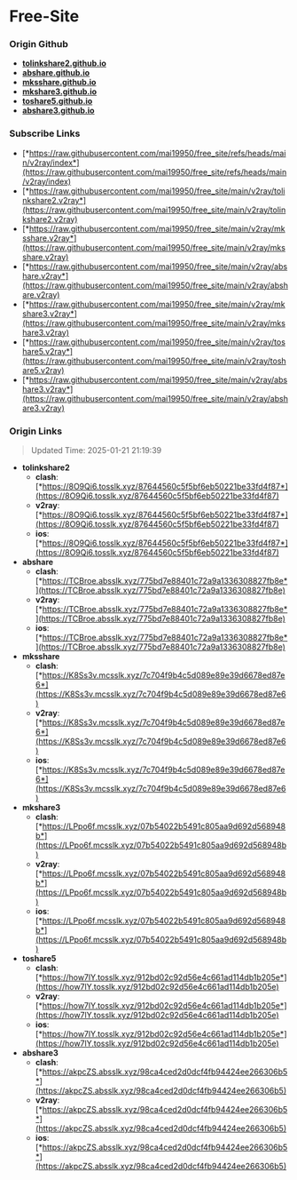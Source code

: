 # Free-Site

### Origin Github

- [**tolinkshare2.github.io**](https://github.com/tolinkshare2/tolinkshare2.github.io)
- [**abshare.github.io**](https://github.com/abshare/abshare.github.io)
- [**mksshare.github.io**](https://github.com/mksshare/mksshare.github.io)
- [**mkshare3.github.io**](https://github.com/mkshare3/mkshare3.github.io)
- [**toshare5.github.io**](https://github.com/toshare5/toshare5.github.io)
- [**abshare3.github.io**](https://github.com/abshare3/abshare3.github.io)

### Subscribe Links

- [*https://raw.githubusercontent.com/mai19950/free_site/refs/heads/main/v2ray/index*](https://raw.githubusercontent.com/mai19950/free_site/refs/heads/main/v2ray/index)
- [*https://raw.githubusercontent.com/mai19950/free_site/main/v2ray/tolinkshare2.v2ray*](https://raw.githubusercontent.com/mai19950/free_site/main/v2ray/tolinkshare2.v2ray)
- [*https://raw.githubusercontent.com/mai19950/free_site/main/v2ray/mksshare.v2ray*](https://raw.githubusercontent.com/mai19950/free_site/main/v2ray/mksshare.v2ray)
- [*https://raw.githubusercontent.com/mai19950/free_site/main/v2ray/abshare.v2ray*](https://raw.githubusercontent.com/mai19950/free_site/main/v2ray/abshare.v2ray)
- [*https://raw.githubusercontent.com/mai19950/free_site/main/v2ray/mkshare3.v2ray*](https://raw.githubusercontent.com/mai19950/free_site/main/v2ray/mkshare3.v2ray)
- [*https://raw.githubusercontent.com/mai19950/free_site/main/v2ray/toshare5.v2ray*](https://raw.githubusercontent.com/mai19950/free_site/main/v2ray/toshare5.v2ray)
- [*https://raw.githubusercontent.com/mai19950/free_site/main/v2ray/abshare3.v2ray*](https://raw.githubusercontent.com/mai19950/free_site/main/v2ray/abshare3.v2ray)

### Origin Links

> Updated Time: 2025-01-21 21:19:39

- **tolinkshare2**
  - **clash**: [*https://8O9Qi6.tosslk.xyz/87644560c5f5bf6eb50221be33fd4f87*](https://8O9Qi6.tosslk.xyz/87644560c5f5bf6eb50221be33fd4f87)
  - **v2ray**: [*https://8O9Qi6.tosslk.xyz/87644560c5f5bf6eb50221be33fd4f87*](https://8O9Qi6.tosslk.xyz/87644560c5f5bf6eb50221be33fd4f87)
  - **ios**: [*https://8O9Qi6.tosslk.xyz/87644560c5f5bf6eb50221be33fd4f87*](https://8O9Qi6.tosslk.xyz/87644560c5f5bf6eb50221be33fd4f87)
- **abshare**
  - **clash**: [*https://TCBroe.absslk.xyz/775bd7e88401c72a9a1336308827fb8e*](https://TCBroe.absslk.xyz/775bd7e88401c72a9a1336308827fb8e)
  - **v2ray**: [*https://TCBroe.absslk.xyz/775bd7e88401c72a9a1336308827fb8e*](https://TCBroe.absslk.xyz/775bd7e88401c72a9a1336308827fb8e)
  - **ios**: [*https://TCBroe.absslk.xyz/775bd7e88401c72a9a1336308827fb8e*](https://TCBroe.absslk.xyz/775bd7e88401c72a9a1336308827fb8e)
- **mksshare**
  - **clash**: [*https://K8Ss3v.mcsslk.xyz/7c704f9b4c5d089e89e39d6678ed87e6*](https://K8Ss3v.mcsslk.xyz/7c704f9b4c5d089e89e39d6678ed87e6)
  - **v2ray**: [*https://K8Ss3v.mcsslk.xyz/7c704f9b4c5d089e89e39d6678ed87e6*](https://K8Ss3v.mcsslk.xyz/7c704f9b4c5d089e89e39d6678ed87e6)
  - **ios**: [*https://K8Ss3v.mcsslk.xyz/7c704f9b4c5d089e89e39d6678ed87e6*](https://K8Ss3v.mcsslk.xyz/7c704f9b4c5d089e89e39d6678ed87e6)
- **mkshare3**
  - **clash**: [*https://LPpo6f.mcsslk.xyz/07b54022b5491c805aa9d692d568948b*](https://LPpo6f.mcsslk.xyz/07b54022b5491c805aa9d692d568948b)
  - **v2ray**: [*https://LPpo6f.mcsslk.xyz/07b54022b5491c805aa9d692d568948b*](https://LPpo6f.mcsslk.xyz/07b54022b5491c805aa9d692d568948b)
  - **ios**: [*https://LPpo6f.mcsslk.xyz/07b54022b5491c805aa9d692d568948b*](https://LPpo6f.mcsslk.xyz/07b54022b5491c805aa9d692d568948b)
- **toshare5**
  - **clash**: [*https://how7lY.tosslk.xyz/912bd02c92d56e4c661ad114db1b205e*](https://how7lY.tosslk.xyz/912bd02c92d56e4c661ad114db1b205e)
  - **v2ray**: [*https://how7lY.tosslk.xyz/912bd02c92d56e4c661ad114db1b205e*](https://how7lY.tosslk.xyz/912bd02c92d56e4c661ad114db1b205e)
  - **ios**: [*https://how7lY.tosslk.xyz/912bd02c92d56e4c661ad114db1b205e*](https://how7lY.tosslk.xyz/912bd02c92d56e4c661ad114db1b205e)
- **abshare3**
  - **clash**: [*https://akpcZS.absslk.xyz/98ca4ced2d0dcf4fb94424ee266306b5*](https://akpcZS.absslk.xyz/98ca4ced2d0dcf4fb94424ee266306b5)
  - **v2ray**: [*https://akpcZS.absslk.xyz/98ca4ced2d0dcf4fb94424ee266306b5*](https://akpcZS.absslk.xyz/98ca4ced2d0dcf4fb94424ee266306b5)
  - **ios**: [*https://akpcZS.absslk.xyz/98ca4ced2d0dcf4fb94424ee266306b5*](https://akpcZS.absslk.xyz/98ca4ced2d0dcf4fb94424ee266306b5)
